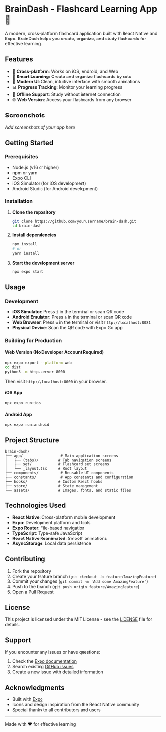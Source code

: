 # BrainDash - Flashcard Learning App 🧠

A modern, cross-platform flashcard application built with React Native and Expo. BrainDash helps you create, organize, and study flashcards for effective learning.

## Features

- 📱 **Cross-platform**: Works on iOS, Android, and Web
- 🎯 **Smart Learning**: Create and organize flashcards by sets
- 🎨 **Modern UI**: Clean, intuitive interface with smooth animations
- 📊 **Progress Tracking**: Monitor your learning progress
- 🔄 **Offline Support**: Study without internet connection
- 🌐 **Web Version**: Access your flashcards from any browser

## Screenshots

*Add screenshots of your app here*

## Getting Started

### Prerequisites

- Node.js (v16 or higher)
- npm or yarn
- Expo CLI
- iOS Simulator (for iOS development)
- Android Studio (for Android development)

### Installation

1. **Clone the repository**
   ```bash
   git clone https://github.com/yourusername/brain-dash.git
   cd brain-dash
   ```

2. **Install dependencies**
   ```bash
   npm install
   # or
   yarn install
   ```

3. **Start the development server**
   ```bash
   npx expo start
   ```

## Usage

### Development

- **iOS Simulator**: Press `i` in the terminal or scan QR code
- **Android Emulator**: Press `a` in the terminal or scan QR code
- **Web Browser**: Press `w` in the terminal or visit `http://localhost:8081`
- **Physical Device**: Scan the QR code with Expo Go app

### Building for Production

#### Web Version (No Developer Account Required)
```bash
npx expo export --platform web
cd dist
python3 -m http.server 8000
```
Then visit `http://localhost:8000` in your browser.

#### iOS App
```bash
npx expo run:ios
```

#### Android App
```bash
npx expo run:android
```

## Project Structure

```
brain-dash/
├── app/                 # Main application screens
│   ├── (tabs)/         # Tab navigation screens
│   ├── set/            # Flashcard set screens
│   └── _layout.tsx     # Root layout
├── components/          # Reusable UI components
├── constants/           # App constants and configuration
├── hooks/              # Custom React hooks
├── store/              # State management
└── assets/             # Images, fonts, and static files
```

## Technologies Used

- **React Native**: Cross-platform mobile development
- **Expo**: Development platform and tools
- **Expo Router**: File-based navigation
- **TypeScript**: Type-safe JavaScript
- **React Native Reanimated**: Smooth animations
- **AsyncStorage**: Local data persistence

## Contributing

1. Fork the repository
2. Create your feature branch (`git checkout -b feature/AmazingFeature`)
3. Commit your changes (`git commit -m 'Add some AmazingFeature'`)
4. Push to the branch (`git push origin feature/AmazingFeature`)
5. Open a Pull Request

## License

This project is licensed under the MIT License - see the [LICENSE](LICENSE) file for details.

## Support

If you encounter any issues or have questions:

1. Check the [Expo documentation](https://docs.expo.dev/)
2. Search existing [GitHub issues](https://github.com/yourusername/brain-dash/issues)
3. Create a new issue with detailed information

## Acknowledgments

- Built with [Expo](https://expo.dev)
- Icons and design inspiration from the React Native community
- Special thanks to all contributors and users

---

Made with ❤️ for effective learning
